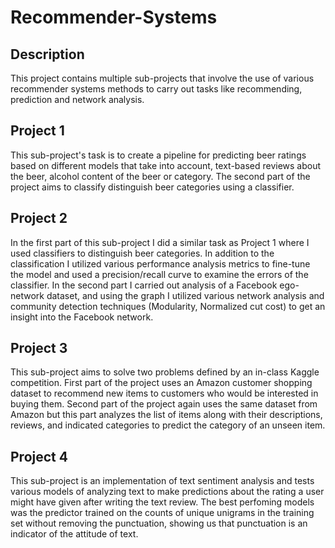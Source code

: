 # Recommender-Systems
## Description
This project contains multiple sub-projects that involve the use of various recommender systems methods to carry out tasks like recommending, prediction and network analysis.

## Project 1
This sub-project's task is to create a pipeline for predicting beer ratings based on different models that take into account, text-based reviews about the beer, alcohol content of the beer or category. The second part of the project aims to classify distinguish beer categories using a classifier.

## Project 2
In the first part of this sub-project I did a similar task as Project 1 where I used classifiers to distinguish beer categories. In addition to the classification I utilized various performance analysis metrics to fine-tune the model and used a precision/recall curve to examine the errors of the classifier. In the second part I carried out analysis of a Facebook ego-network dataset, and using the graph I utilized various network analysis and community detection techniques (Modularity, Normalized cut cost) to get an insight into the Facebook network.

## Project 3
This sub-project aims to solve two problems defined by an in-class Kaggle competition. First part of the project uses an Amazon customer shopping dataset to recommend new items to customers who would be interested in buying them. Second part of the project again uses the same dataset from Amazon but this part analyzes the list of items along with their descriptions, reviews, and indicated categories to predict the category of an unseen item.

## Project 4
This sub-project is an implementation of text sentiment analysis and tests various models of analyzing text to make predictions about the rating a user might have given after writing the text review. The best perfoming models was the predictor trained on the counts of unique unigrams in the training set without removing the punctuation, showing us that punctuation is an indicator of the attitude of text.

